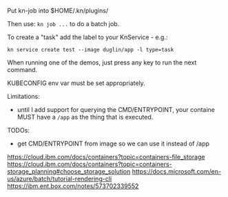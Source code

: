 Put kn-job into $HOME/.kn/plugins/

Then use: `kn job ...` to do a batch job.

To create a "task" add the label to your KnService - e.g.:
```
kn service create test --image duglin/app -l type=task
```

When running one of the demos, just press any key to run the next command.

KUBECONFIG env var must be set appropriately.

Limitations:
- until I add support for querying the CMD/ENTRYPOINT, your containe
  MUST have a `/app` as the thing that is executed.


TODOs:
- get CMD/ENTRYPOINT from image so we can use it instead of /app

https://cloud.ibm.com/docs/containers?topic=containers-file_storage
https://cloud.ibm.com/docs/containers?topic=containers-storage_planning#choose_storage_solution
https://docs.microsoft.com/en-us/azure/batch/tutorial-rendering-cli
https://ibm.ent.box.com/notes/573702339552


